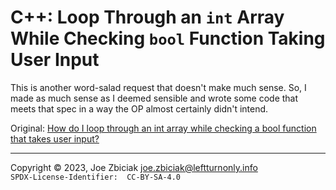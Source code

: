 # C++:  Loop Through an `int` Array While Checking `bool` Function Taking User Input

This is another word-salad request that doesn't make much sense. So, I made
as much sense as I deemed sensible and wrote some code that meets that spec
in a way the OP almost certainly didn't intend.

Original: [How do I loop through an int array while checking a bool function that takes user input?](https://www.quora.com/How-do-I-loop-through-an-int-array-while-checking-a-bool-function-that-takes-user-input/answer/Joe-Zbiciak)

____

Copyright © 2023, Joe Zbiciak <joe.zbiciak@leftturnonly.info>  
`SPDX-License-Identifier:  CC-BY-SA-4.0`

